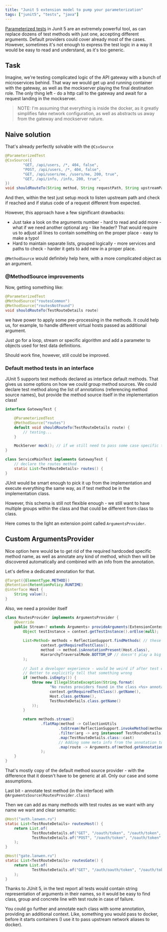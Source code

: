 ```yaml
---
title: "Junit 5 extension model to pump your parameterization"
tags: ["junit5", "tests", "java"]
---
```


[Parameterized tests](https://junit.org/junit5/docs/current/user-guide/#writing-tests-parameterized-tests) in Junit 5 
are an extremely powerful tool, as can replace dozens of test 
methods with just one, accepting different arguments. Default providers could cover already 
most of the cases. However, sometimes it's not enough to express the test logic in a way it would be
easy to read and understand, as it's too generic.

## Task

Imagine, we're testing complicated logic of the API gateway with a bunch of microservices behind.
That way we would get up and running container with the gateway, as well as the mockserver playing 
the final destination role. The only thing left - do a http call to the gateway and await for a 
request landing in the mockserver.

> NOTE: I'm assuming that everything is inside the docker, as it greatly simplifies fake network configuration,
as well as abstracts us away from the gateway and mockserver nature.

## Naive solution

That's already perfectly solvable with the `@CsvSource`

```java
@ParameterizedTest
@CsvSource({
        "GET, /api/users, /*, 404, false",
        "POST, /api/users, /*, 404, false",
        "GET, /api/users/me, /users/me, 200, true",
        "GET, /api/info, /info, 200, true",
})
void shouldRouteTo(String method, String requestPath, String upstreamPath, int expectedStatus, boolean reached) {
```

And then, within the test just setup mock to listen upstream path and 
check if reached and if status code of a request different from expected.

However, this approach have a few significant drawbacks:

- Just take a look on the arguments number - hard to read and add more - what if we need another optional arg - like header?
    That would require us to adjust all lines to contain something on the proper place - easy to make a typo!
- Hard to maintain separate lists, grouped logically - more services and paths to check - harder it gets to add new in a proper place.

`@MethodSource` would definitely help here, with a more complicated object as an argument.

### @MethodSource improvements

Now, getting something like:

```java
@ParameterizedTest
@MethodSource("routesCommon")
@MethodSource("routesNotFound")
void shouldRouteTo(TestRouteDetails route) 
```

we have power to apply some pre-processing in the methods. It could help us, for example, to handle different virtual hosts 
passed as additional argument. 

Just go for a loop, stream or specific algorithm and add a
parameter to objects used for test data definitions. 

Should work fine, however, still could be improved.

### Default method tests in an interface

JUnit 5 supports test methods declared as interface default methods. That gives us some options
on how we could group method sources. We could declare test method along the list of annotations (referencing method source names),
but provide the method source itself in the implementation class!

```java
interface GatewayTest {

    @ParameterizedTest
    @MethodSource("routes")
    default void shouldRouteTo(TestRouteDetails route) {
        // testing...
    }   

    MockServer mock(); // if we still need to pass some case specific things from implementations back to interface test
}

class ServiceMainTest implements GatewayTest {
    // declare the routes method
    static List<TestRouteDetails> routes() {
}
```

JUnit would be smart enough to pick it up from the implementation and execute everything the same way, 
as if test method be in the implementation class. 

However, this schema is still not flexible enough - we still want to have multiple groups within the class
and that could be different from class to class. 

Here comes to the light an extension point called `ArgumentsProvider`.

## Custom ArgumentsProvider

Nice option here would be to get rid of the required hardcoded specific method name, 
as well as annotate any kind of method, which then will be discovered automatically and combined with an info from the annotation.

Let's define a dedicated annotation for that.

```java
@Target({ElementType.METHOD})
@Retention(RetentionPolicy.RUNTIME)
@interface Host {
    String value();
}
```

Also, we need a provider itself
```java
class RoutesProvider implements ArgumentsProvider {
    @Override
    public Stream<? extends Arguments> provideArguments(ExtensionContext context) throws Exception {
        Object testInstance = context.getTestInstance().orElse(null);
    
        List<Method> methods = ReflectionSupport.findMethods( // these *Support classes are really great
                context.getRequiredTestClass(),
                method -> method.isAnnotationPresent(Host.class),
                HierarchyTraversalMode.BOTTOM_UP // doesn't play a big role until you have several levels
        );
        
        // Just a developer experience - would be weird if after test class execution nothing happens. 
        // Better to explicitly tell that something wrong
        if (methods.isEmpty()) { 
            throw new IllegalStateException(String.format(
                    "No routes providers found in the class <%s> annotated with <@%s> and returning list of <%s>",
                    context.getRequiredTestClass().getName(),
                    Host.class.getName(),
                    TestRouteDetails.class.getName() 
            ));
        }

        return methods.stream()
                .flatMap(method -> CollectionUtils
                        .toStream(ReflectionSupport.invokeMethod(method, testInstance))
                        .filter(arg -> arg instanceof TestRouteDetails)
                        .map(TestRouteDetails.class::cast)
                        // Adding some meta info from the annotation to the list of arguments
                        .map(route -> Arguments.of(method.getAnnotation(Host.class).value(), route))
                );
    }
}
```

That's mostly copy of the default method source provider - with the difference that it doesn't have to be generic at all.
Only our case and some assumptions.

Last bit - annotate test method (in the interface) with `@ArgumentsSource(RoutesProvider.class)`

Then we can add as many methods with test routes as we want with any name we want and clear semantic:

```java
@Host("auth.lanwen.ru")
static List<TestRouteDetails> routesHost() {
    return List.of(
            TestRouteDetails.of("GET", "/oauth/token", "/oauth/token", 200, true),
            TestRouteDetails.of("POST", "/oauth/token", "/oauth/token", 200, true)
    );
}

@Host("gate.lanwen.ru")
static List<TestRouteDetails> routesGate() {
    return List.of(
            TestRouteDetails.of("GET", "/auth/oauth/token", "/oauth/token", 200, true)
    );
}
```

Thanks to JUnit 5, in the test report all tests would contain string representation of arguments in their names, so 
it would be easy to find class, group and concrete line with test route in case of failure.

You could go further and annotate each class with some annotation, providing an additional context. Like, something you 
would pass to docker, before it starts containers (I use it to pass upstream network aliases to docker).